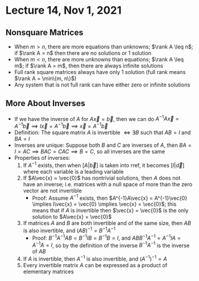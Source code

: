 # Lecture 14, Nov 1, 2021

## Nonsquare Matrices

* When $m > n$, there are more equations than unknowns; $\rank A \leq n$; if $\rank A = n$ then there are no solutions or 1 solution
* When $m < n$, there are more unknowns than equations; $\rank A \leq m$; if $\rank A = m$, then there are always infinite solutions
* Full rank square matrices always have only 1 solution (full rank means $\rank A = \min\{m, n\}$)
* Any system that is not full rank can have either zero or infinite solutions

## More About Inverses

* If we have the inverse of $A$ for $A\vec{x} = \vec{b}$, then we can do $A^{-1}A\vec{x} = A^{-1}\vec{b} \implies I\vec{x} = A^{-1}\vec{b} \implies \vec{x} = A^{-1}\vec{b}$
* Definition: The square matrix $A$ is invertible $\iff \exists B$ such that $AB = I$ and $BA = I$
* Inverses are unique: Suppose both $B$ and $C$ are inverses of $A$, then $BA = I = AC \implies BAC = CAC \implies B = C$, so all inverses are the same
* Properties of inverses:
	1. If $A^{-1}$ exists, then when $[A|\vec{b}]$ is taken into rref, it becomes $[I|\vec{d}]$ where each variable is a leading variable
	2. If $A\vec{x} = \vec{0}$ has nontrivial solutions, then $A$ does not have an inverse; i.e. matrices with a null space of more than the zero vector are not invertible
		* Proof: Assume $A^{-1}$ exists, then $A^{-1}A\vec{x} = A^{-1}\vec{0} \implies I\vec{x} = \vec{0} \implies \vec{x} = \vec{0}$; this means that if $A$ is invertible then $\vec{x} = \vec{0}$ is the only solution to $A\vec{x} = \vec{0}$
	3. If matrices $A$ and $B$ are both invertible and of the same size, then $AB$ is also invertible, and $(AB)^{-1} = B^{-1}A^{-1}$
		* Proof: $B^{-1}A^{-1}AB = B^{-1}IB = B^{-1}B = I$, and $ABB^{-1}A^{-1} = A^{-1}IA = A^{-1}A = I$, so by the definition of the inverse $B^{-1}A^{-1}$ is the inverse of $AB$
	4. If $A$ is invertible, then $A^{-1}$ is also invertible, and $(A^{-1})^{-1} = A$
	5. Every invertible matrix $A$ can be expressed as a product of elementary matrices

